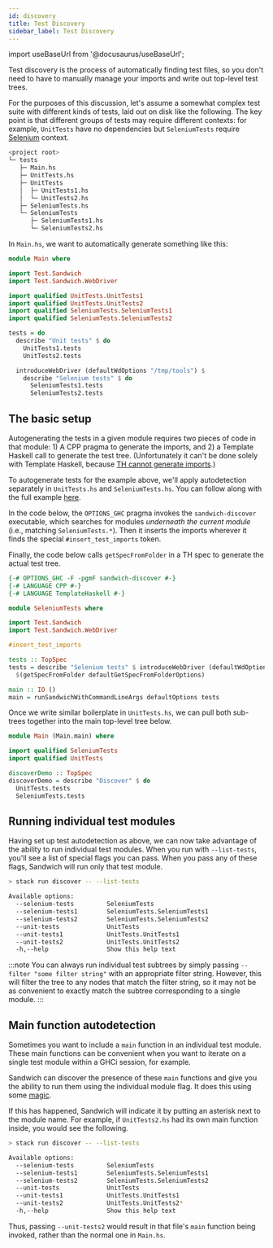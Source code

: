 ```yaml
---
id: discovery
title: Test Discovery
sidebar_label: Test Discovery
---
```


import useBaseUrl from '@docusaurus/useBaseUrl';

Test discovery is the process of automatically finding test files, so you don't need to have to manually manage your imports and write out top-level test trees.

For the purposes of this discussion, let's assume a somewhat complex test suite with different kinds of tests, laid out on disk like the following. The key point is that different groups of tests may require different contexts: for example, `UnitTests` have no dependencies but `SeleniumTests` require [Selenium](extensions/sandwich-webdriver) context.

```bash
<project root>
└─ tests
   ├─ Main.hs
   ├─ UnitTests.hs
   ├─ UnitTests
   │  ├─ UnitTests1.hs
   │  └─ UnitTests2.hs
   ├─ SeleniumTests.hs
   └─ SeleniumTests
      ├─ SeleniumTests1.hs
      └─ SeleniumTests2.hs
```

In `Main.hs`, we want to automatically generate something like this:

```haskell
module Main where

import Test.Sandwich
import Test.Sandwich.WebDriver

import qualified UnitTests.UnitTests1
import qualified UnitTests.UnitTests2
import qualified SeleniumTests.SeleniumTests1
import qualified SeleniumTests.SeleniumTests2

tests = do
  describe "Unit tests" $ do
    UnitTests1.tests
    UnitTests2.tests

  introduceWebDriver (defaultWdOptions "/tmp/tools") $ 
    describe "Selenium tests" $ do
      SeleniumTests1.tests
      SeleniumTests2.tests
```

## The basic setup

Autogenerating the tests in a given module requires two pieces of code in that module: 1) A CPP pragma to generate the imports, and 2) a Template Haskell call to generate the test tree. (Unfortunately it can't be done solely with Template Haskell, because [TH cannot generate imports](https://gitlab.haskell.org/ghc/ghc/-/issues/1475).)

To autogenerate tests for the example above, we'll apply autodetection separately in `UnitTests.hs` and `SeleniumTests.hs`. You can follow along with the full example [here](https://github.com/codedownio/sandwich/tree/master/sandwich-demos/demos/discover).

In the code below, the `OPTIONS_GHC` pragma invokes the `sandwich-discover` executable, which searches for modules *underneath the current module* (i.e., matching `SeleniumTests.*`). Then it inserts the imports wherever it finds the special `#insert_test_imports` token.

Finally, the code below calls `getSpecFromFolder` in a TH spec to generate the actual test tree.

```haskell title="SeleniumTests.hs"
{-# OPTIONS_GHC -F -pgmF sandwich-discover #-}
{-# LANGUAGE CPP #-}
{-# LANGUAGE TemplateHaskell #-}

module SeleniumTests where

import Test.Sandwich
import Test.Sandwich.WebDriver

#insert_test_imports

tests :: TopSpec
tests = describe "Selenium tests" $ introduceWebDriver (defaultWdOptions "/tmp/tools") $ do
  $(getSpecFromFolder defaultGetSpecFromFolderOptions)

main :: IO ()
main = runSandwichWithCommandLineArgs defaultOptions tests
```

Once we write similar boilerplate in `UnitTests.hs`, we can pull both sub-trees together into the main top-level tree below.

```haskell title="Main.hs"
module Main (Main.main) where

import qualified SeleniumTests
import qualified UnitTests

discoverDemo :: TopSpec
discoverDemo = describe "Discover" $ do
  UnitTests.tests
  SeleniumTests.tests
```

## Running individual test modules

Having set up test autodetection as above, we can now take advantage of the ability to run individual test modules. When you run with `--list-tests`, you'll see a list of special flags you can pass. When you pass any of these flags, Sandwich will run only that test module.

```bash
> stack run discover -- --list-tests

Available options:
  --selenium-tests         SeleniumTests
  --selenium-tests1        SeleniumTests.SeleniumTests1
  --selenium-tests2        SeleniumTests.SeleniumTests2
  --unit-tests             UnitTests
  --unit-tests1            UnitTests.UnitTests1
  --unit-tests2            UnitTests.UnitTests2
  -h,--help                Show this help text
```


:::note
You can always run individual test subtrees by simply passing `--filter "some filter string"` with an appropriate filter string. However, this will filter the tree to any nodes that match the filter string, so it may not be as convenient to exactly match the subtree corresponding to a single module.
:::


## Main function autodetection

Sometimes you want to include a `main` function in an individual test module. These main functions can be convenient when you want to iterate on a single test module within a GHCi session, for example.

Sandwich can discover the presence of these `main` functions and give you the ability to run them using the individual module flag. It does this using some [magic](https://hackage.haskell.org/package/haskell-src-exts).

If this has happened, Sandwich will indicate it by putting an asterisk next to the module name. For example, if `UnitTests2.hs` had its own main function inside, you would see the following.

```bash
> stack run discover -- --list-tests

Available options:
  --selenium-tests         SeleniumTests
  --selenium-tests1        SeleniumTests.SeleniumTests1
  --selenium-tests2        SeleniumTests.SeleniumTests2
  --unit-tests             UnitTests
  --unit-tests1            UnitTests.UnitTests1
  --unit-tests2            UnitTests.UnitTests2*
  -h,--help                Show this help text
```

Thus, passing `--unit-tests2` would result in that file's `main` function being invoked, rather than the normal one in `Main.hs`.
